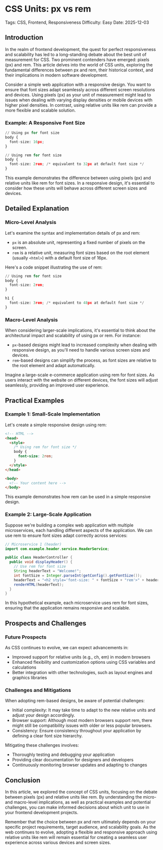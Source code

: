 # CSS Units: px vs rem
Tags: CSS, Frontend, Responsiveness
Difficulty: Easy
Date: 2025-12-03

## Introduction

In the realm of frontend development, the quest for perfect responsiveness and scalability has led to a long-standing debate about the best unit of measurement for CSS. Two prominent contenders have emerged: pixels (px) and rem. This article delves into the world of CSS units, exploring the fundamental differences between px and rem, their historical context, and their implications in modern software development.

Consider a simple web application with a responsive design. You want to ensure that font sizes adapt seamlessly across different screen resolutions and devices. Using pixels (px) as your unit of measurement might lead to issues when dealing with varying display densities or mobile devices with higher pixel densities. In contrast, using relative units like rem can provide a more flexible and scalable solution.

### Example: A Responsive Font Size
```python
// Using px for font size
body {
  font-size: 16px;
}

// Using rem for font size
body {
  font-size: 2rem; /* equivalent to 32px at default font size */
}
```
This example demonstrates the difference between using pixels (px) and relative units like rem for font sizes. In a responsive design, it's essential to consider how these units will behave across different screen sizes and devices.

## Detailed Explanation

### Micro-Level Analysis

Let's examine the syntax and implementation details of px and rem:

* `px` is an absolute unit, representing a fixed number of pixels on the screen.
* `rem` is a relative unit, measuring font sizes based on the root element (usually `<html>`) with a default font size of 16px.

Here's a code snippet illustrating the use of rem:
```python
// Using rem for font size
body {
  font-size: 2rem;
}

h1 {
  font-size: 3rem; /* equivalent to 48px at default font size */
}
```
### Macro-Level Analysis

When considering larger-scale implications, it's essential to think about the architectural impact and scalability of using px or rem. For instance:

* `px`-based designs might lead to increased complexity when dealing with responsive design, as you'll need to handle various screen sizes and devices.
* `rem`-based designs can simplify the process, as font sizes are relative to the root element and adapt automatically.

Imagine a large-scale e-commerce application using rem for font sizes. As users interact with the website on different devices, the font sizes will adjust seamlessly, providing an improved user experience.

## Practical Examples

### Example 1: Small-Scale Implementation

Let's create a simple responsive design using rem:
```html
<!-- HTML -->
<head>
  <style>
    /* Using rem for font size */
    body {
      font-size: 2rem;
    }
  </style>
</head>

<body>
  <!-- Your content here -->
</body>
```
This example demonstrates how rem can be used in a simple responsive design.

### Example 2: Large-Scale Application

Suppose we're building a complex web application with multiple microservices, each handling different aspects of the application. We can use rem to ensure font sizes adapt correctly across services:
```java
// Microservice 1 (header)
import com.example.header.service.HeaderService;

public class HeaderController {
  public void displayHeader() {
    // Use rem for font size
    String headerText = "Welcome!";
    int fontSize = Integer.parseInt(getConfig().getFontSize());
    headerText = "<h2 style='font-size: " + fontSize + "rem'>" + headerText + "</h2>";
    renderHTML(headerText);
  }
}
```
In this hypothetical example, each microservice uses rem for font sizes, ensuring that the application remains responsive and scalable.

## Prospects and Challenges

### Future Prospects

As CSS continues to evolve, we can expect advancements in:

* Improved support for relative units (e.g., ch, em) in modern browsers
* Enhanced flexibility and customization options using CSS variables and calculations
* Better integration with other technologies, such as layout engines and graphics libraries

### Challenges and Mitigations

When adopting rem-based designs, be aware of potential challenges:

* Initial complexity: It may take time to adapt to the new relative units and adjust your design accordingly.
* Browser support: Although most modern browsers support rem, there might still be compatibility issues with older or less popular browsers.
* Consistency: Ensure consistency throughout your application by defining a clear font size hierarchy.

Mitigating these challenges involves:

* Thoroughly testing and debugging your application
* Providing clear documentation for designers and developers
* Continuously monitoring browser updates and adapting to changes

## Conclusion

In this article, we explored the concept of CSS units, focusing on the debate between pixels (px) and relative units like rem. By understanding the micro- and macro-level implications, as well as practical examples and potential challenges, you can make informed decisions about which unit to use in your frontend development projects.

Remember that the choice between px and rem ultimately depends on your specific project requirements, target audience, and scalability goals. As the web continues to evolve, adopting a flexible and responsive approach using relative units like rem will remain essential for creating a seamless user experience across various devices and screen sizes.